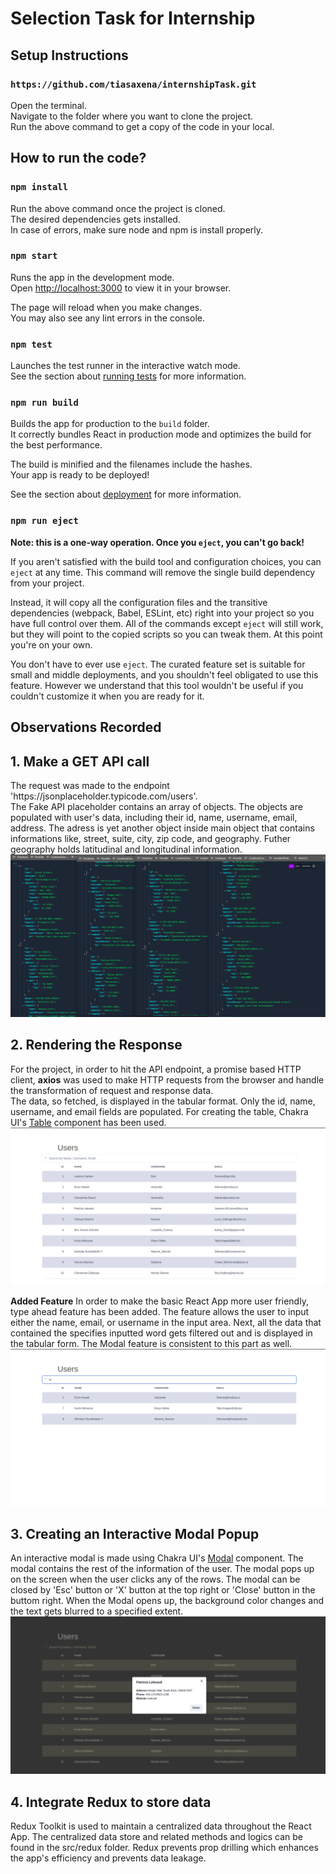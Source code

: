 # Selection Task for Internship 

## Setup Instructions

### `https://github.com/tiasaxena/internshipTask.git`

Open the terminal. <br/>
Navigate to the folder where you want to clone the project. <br/>
Run the above command to get a copy of the code in your local. <br/>

## How to run the code?

### `npm install`

Run the above command once the project is cloned. <br/>
The desired dependencies gets installed. <br/>
In case of errors, make sure node and npm is install properly. <br/>


### `npm start`

Runs the app in the development mode.\
Open [http://localhost:3000](http://localhost:3000) to view it in your browser.

The page will reload when you make changes.\
You may also see any lint errors in the console.

### `npm test`

Launches the test runner in the interactive watch mode.\
See the section about [running tests](https://facebook.github.io/create-react-app/docs/running-tests) for more information.

### `npm run build`

Builds the app for production to the `build` folder.\
It correctly bundles React in production mode and optimizes the build for the best performance.

The build is minified and the filenames include the hashes.\
Your app is ready to be deployed!

See the section about [deployment](https://facebook.github.io/create-react-app/docs/deployment) for more information.

### `npm run eject`

**Note: this is a one-way operation. Once you `eject`, you can't go back!**

If you aren't satisfied with the build tool and configuration choices, you can `eject` at any time. This command will remove the single build dependency from your project.

Instead, it will copy all the configuration files and the transitive dependencies (webpack, Babel, ESLint, etc) right into your project so you have full control over them. All of the commands except `eject` will still work, but they will point to the copied scripts so you can tweak them. At this point you're on your own.

You don't have to ever use `eject`. The curated feature set is suitable for small and middle deployments, and you shouldn't feel obligated to use this feature. However we understand that this tool wouldn't be useful if you couldn't customize it when you are ready for it.

## Observations Recorded

<h2>1. Make a GET API call</h2>
The request was made to the endpoint 'https://jsonplaceholder.typicode.com/users'. <br/> 
The Fake API placeholder contains an array of objects. The objects are populated with user's data, including their id, name, username, email,    
address.
The adress is yet another object inside main object that contains informations like, street, suite, city, zip code, and geography.
Futher geography holds latitudinal and longitudinal information. <br/>
<img src="https://github.com/tiasaxena/internshipTask/blob/main/src/assets/jsonImage" />

<br/>

<h2>2. Rendering the Response</h2>

For the project, in order to hit the API endpoint, a promise based HTTP client,
**axios**
was used to make HTTP requests from the browser and handle the transformation of request and response data.
<br/>
The data, so fetched, is displayed in the tabular format. Only the id, name, username, and email fields are populated. For creating the table, Chakra UI's 
<a href="https://chakra-ui.com/docs/components/table/usage">Table</a>
component has been used. <br/>
<img src="https://github.com/tiasaxena/internshipTask/blob/main/src/assets/fetchedData" />

**Added Feature**
In order to make the basic React App more user friendly, type ahead feature has been added. The feature allows the user to input either the name, email, or username in the input area. Next, all the data that contained the specifies inputted word gets filtered out and is displayed in the tabular form. The Modal feature is consistent to this part as well.
<img src="https://github.com/tiasaxena/internshipTask/blob/main/src/assets/Filter%20Operation" />



<h2>3. Creating an Interactive Modal Popup</h2>
An interactive modal is made using Chakra UI's
<a href="https://chakra-ui.com/docs/components/modal/usage">Modal</a>
component. The modal contains the rest of the information of the user.
The modal pops up on the screen when the user clicks any of the rows. The modal can be closed by 'Esc' button or 'X' button at the top right or 'Close' button in the buttom right. When the Modal opens up, the background color changes and the text gets blurred to a specified extent.<br/>
<img src="https://github.com/tiasaxena/internshipTask/blob/main/src/assets/ModalView" />

<h2>4. Integrate Redux to store data</h2>
Redux Toolkit is used to maintain a centralized data throughout the React App. The centralized data store and related methods and logics can be found in the src/redux folder. Redux prevents prop drilling which enhances the app's efficiency and prevents data leakage.
